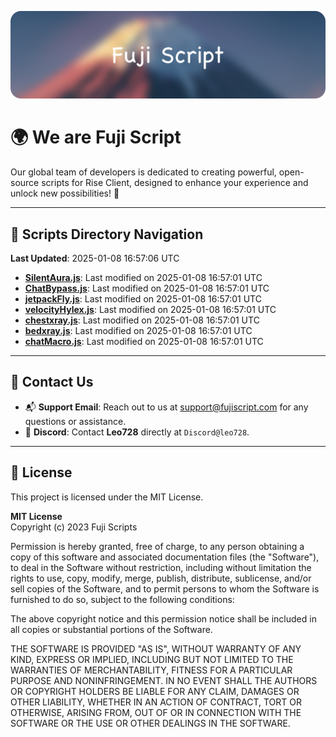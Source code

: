 ![Banner](.github/b.webp)

# 🌍 **We are Fuji Script**

Our global team of developers is dedicated to creating powerful, open-source scripts for Rise Client, designed to enhance your experience and unlock new possibilities! 🌟

---
<!-- SCRIPTS_NAVIGATION_START -->
## 📂 **Scripts Directory Navigation**

**Last Updated**: 2025-01-08 16:57:06 UTC

- **[SilentAura.js](scripts/SilentAura.js)**: Last modified on 2025-01-08 16:57:01 UTC
- **[ChatBypass.js](scripts/ChatBypass.js)**: Last modified on 2025-01-08 16:57:01 UTC
- **[jetpackFly.js](scripts/jetpackFly.js)**: Last modified on 2025-01-08 16:57:01 UTC
- **[velocityHylex.js](scripts/velocityHylex.js)**: Last modified on 2025-01-08 16:57:01 UTC
- **[chestxray.js](scripts/chestxray.js)**: Last modified on 2025-01-08 16:57:01 UTC
- **[bedxray.js](scripts/bedxray.js)**: Last modified on 2025-01-08 16:57:01 UTC
- **[chatMacro.js](scripts/chatMacro.js)**: Last modified on 2025-01-08 16:57:01 UTC

<!-- SCRIPTS_NAVIGATION_END -->

---

## 💬 **Contact Us**  
- 📬 **Support Email**: Reach out to us at [support@fujiscript.com](mailto:support@fujiscript.com) for any questions or assistance.  
- 💬 **Discord**: Contact **Leo728** directly at `Discord@leo728`.

---

## 📜 **License**

This project is licensed under the MIT License.  

**MIT License**  
Copyright (c) 2023 Fuji Scripts  

Permission is hereby granted, free of charge, to any person obtaining a copy of this software and associated documentation files (the "Software"), to deal in the Software without restriction, including without limitation the rights to use, copy, modify, merge, publish, distribute, sublicense, and/or sell copies of the Software, and to permit persons to whom the Software is furnished to do so, subject to the following conditions:  

The above copyright notice and this permission notice shall be included in all copies or substantial portions of the Software.  

THE SOFTWARE IS PROVIDED "AS IS", WITHOUT WARRANTY OF ANY KIND, EXPRESS OR IMPLIED, INCLUDING BUT NOT LIMITED TO THE WARRANTIES OF MERCHANTABILITY, FITNESS FOR A PARTICULAR PURPOSE AND NONINFRINGEMENT. IN NO EVENT SHALL THE AUTHORS OR COPYRIGHT HOLDERS BE LIABLE FOR ANY CLAIM, DAMAGES OR OTHER LIABILITY, WHETHER IN AN ACTION OF CONTRACT, TORT OR OTHERWISE, ARISING FROM, OUT OF OR IN CONNECTION WITH THE SOFTWARE OR THE USE OR OTHER DEALINGS IN THE SOFTWARE.  
